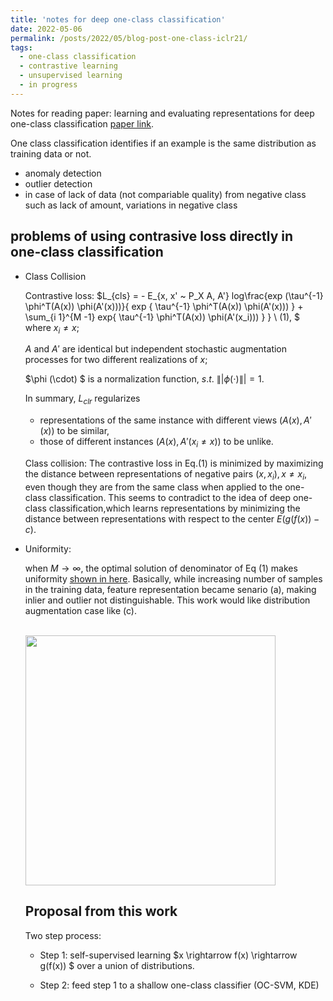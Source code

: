```yaml
---
title: 'notes for deep one-class classification'
date: 2022-05-06
permalink: /posts/2022/05/blog-post-one-class-iclr21/
tags:
  - one-class classification
  - contrastive learning
  - unsupervised learning
  - in progress
---
```


Notes for reading paper: learning and evaluating representations for deep one-class classification [paper link](https://arxiv.org/abs/2011.02578).

One class classification identifies if an example is the same distribution as training data or not.

* anomaly detection
* outlier detection
* in case of lack of data (not compariable quality) from negative class such as lack of amount, variations in negative class

problems of using contrasive loss directly in one-class classification
---
- Class Collision

  Contrastive loss:
  $L_{cls} = - E_{x, x' ~ P_X A, A'} log\frac{exp (\tau^{-1} \phi^T(A(x)) \phi(A'(x)))}{ exp \{ \tau^{-1} \phi^T(A(x)) \phi(A'(x))) \} + \sum_{i 1}^{M -1}  exp\{ \tau^{-1} \phi^T(A(x)) \phi(A'(x_i))) \} }  \ (1), $
  where  $x_i \neq x$;

  $A$ and $A'$ are identical but independent stochastic augmentation processes for two different realizations of $x$;

  $\phi (\cdot) $ is a normalization function, $s.t.$ $\|| \phi (\cdot) \|| = 1.$

  In summary, $L_{clr}$ regularizes 
  - representations of the same instance with different views $(A(x),A'(x))$ to be similar,
  - those of different instances
  $(A(x),A'(x_i \neq x))$ to be unlike.


  Class collision:
  The contrastive loss in Eq.(1) is minimized by maximizing the distance between representations of negative pairs $(x,x_i),x \neq x_i$, even though they are from the same class when applied to the one-class classification. This seems to contradict to the idea of deep one-class classification,which learns representations by minimizing the distance between representations with respect to the center $E (g ( f(x) ) - c)$. 

- Uniformity: 

  when $M \rightarrow \infty$, the optimal solution of denominator of Eq (1) makes uniformity [shown in here](https://arxiv.org/abs/2005.10242). Basically, while increasing number of samples in the training data, feature representation became senario (a), making inlier and outlier not distinguishable. This work would like distribution augmentation case like (c). 

  <br/><img src='/images/\blog_one_class/uniformity_illustration.pngS' width="400">

  

  
  
  Proposal from this work
  -

  Two step process:
  - Step 1: self-supervised learning 
  $x \rightarrow f(x) \rightarrow g(f(x)) $ over a union of distributions.

  - Step 2: feed step 1 to a shallow one-class classifier (OC-SVM, KDE)